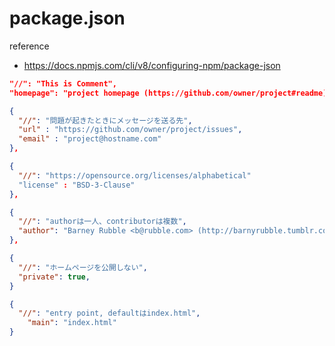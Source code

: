 # package.json

reference

- https://docs.npmjs.com/cli/v8/configuring-npm/package-json

```json
"//": "This is Comment", 
"homepage": "project homepage (https://github.com/owner/project#readme)", 

{
  "//": "問題が起きたときにメッセージを送る先", 
  "url" : "https://github.com/owner/project/issues",
  "email" : "project@hostname.com"
}, 

{
  "//": "https://opensource.org/licenses/alphabetical"
  "license" : "BSD-3-Clause"
}, 

{
  "//": "authorは一人、contributorは複数",
  "author": "Barney Rubble <b@rubble.com> (http://barnyrubble.tumblr.com/)"
},

{
  "//": "ホームページを公開しない", 
  "private": true, 
}

{
  "//": "entry point, defaultはindex.html",
	"main": "index.html"  
}
```

